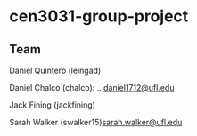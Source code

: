 # cen3031-group-project
## Team 
Daniel Quintero (leingad)

Daniel Chalco (chalco):
.. daniel1712@ufl.edu

Jack Fining (jackfining)

Sarah Walker (swalker15)sarah.walker@ufl.edu
